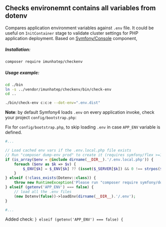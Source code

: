 Checks environemnt contains all variables from dotenv
----

Compares application environment variables against `.env` file. It could be useful on `InitContainer` stage to validate cluster settings for PHP application deployment.
Based on [Symfony/Console](https://github.com/symfony/console) component, 

##### Installation:
```bash
composer require imunhatep/checkenv
```

##### Usage example:
```bash
cd ./bin
ln -s ../vendor/imunhatep/checkenv/bin/check-env 
cd ..

./bin/check-env c:c:e --dot-env=".env.dist"
```

**Note**: by default Symfony4 loads `.env` on every application invoke, check your project `config/bootstrap.php`:

Fix for `config/bootstrap.php`, to skip loading `.env` in case `APP_ENV` variable is defined.
```php
#...

// Load cached env vars if the .env.local.php file exists
// Run "composer dump-env prod" to create it (requires symfony/flex >=1.2)
if (is_array($env = @include dirname(__DIR__).'/.env.local.php')) {
    foreach ($env as $k => $v) {
        $_ENV[$k] = $_ENV[$k] ?? (isset($_SERVER[$k]) && 0 !== strpos($k, 'HTTP_') ? $_SERVER[$k] : $v);
    }
} elseif (!class_exists(Dotenv::class)) {
    throw new RuntimeException('Please run "composer require symfony/dotenv" to load the ".env" files configuring the application.');
} elseif (getenv('APP_ENV') === false) {
    // load all the .env files
    (new Dotenv(false))->loadEnv(dirname(__DIR__).'/.env');
}

#...
```

Added check: `} elseif (getenv('APP_ENV') === false) {`